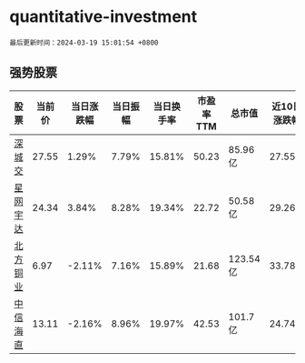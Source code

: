 # quantitative-investment

`最后更新时间：2024-03-19 15:01:54 +0800`

## 强势股票

|股票|当前价|当日涨跌幅|当日振幅|当日换手率|市盈率TTM|总市值|近10日涨跌幅|
|----|----|----|----|----|----|----|----|
|[深城交](https://xueqiu.com/S/SZ301091)|27.55|1.29%|7.79%|15.81%|50.23|85.96亿|27.55%|
|[星网宇达](https://xueqiu.com/S/SZ002829)|24.34|3.84%|8.28%|19.34%|22.72|50.58亿|29.26%|
|[北方铜业](https://xueqiu.com/S/SZ000737)|6.97|-2.11%|7.16%|15.89%|21.68|123.54亿|33.78%|
|[中信海直](https://xueqiu.com/S/SZ000099)|13.11|-2.16%|8.96%|19.97%|42.53|101.7亿|24.74%|
